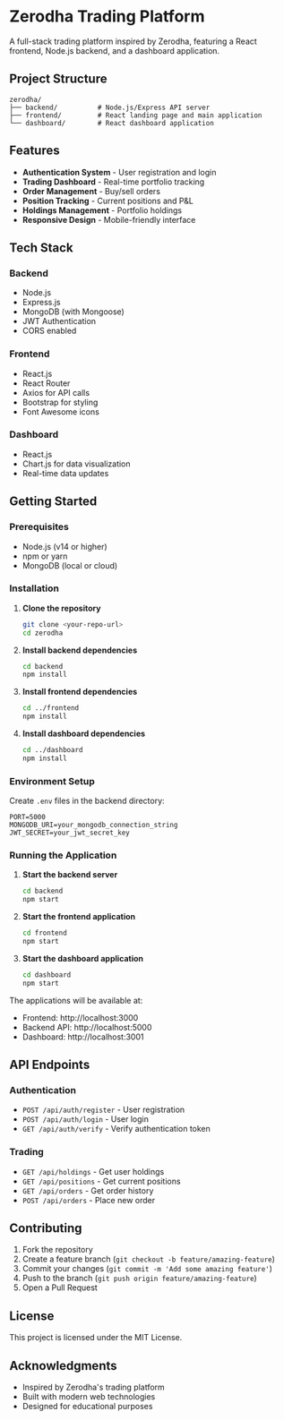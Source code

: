 # Zerodha Trading Platform

A full-stack trading platform inspired by Zerodha, featuring a React frontend, Node.js backend, and a dashboard application.

## Project Structure

```
zerodha/
├── backend/          # Node.js/Express API server
├── frontend/         # React landing page and main application
└── dashboard/        # React dashboard application
```

## Features

- **Authentication System** - User registration and login
- **Trading Dashboard** - Real-time portfolio tracking
- **Order Management** - Buy/sell orders
- **Position Tracking** - Current positions and P&L
- **Holdings Management** - Portfolio holdings
- **Responsive Design** - Mobile-friendly interface

## Tech Stack

### Backend
- Node.js
- Express.js
- MongoDB (with Mongoose)
- JWT Authentication
- CORS enabled

### Frontend
- React.js
- React Router
- Axios for API calls
- Bootstrap for styling
- Font Awesome icons

### Dashboard
- React.js
- Chart.js for data visualization
- Real-time data updates

## Getting Started

### Prerequisites
- Node.js (v14 or higher)
- npm or yarn
- MongoDB (local or cloud)

### Installation

1. **Clone the repository**
   ```bash
   git clone <your-repo-url>
   cd zerodha
   ```

2. **Install backend dependencies**
   ```bash
   cd backend
   npm install
   ```

3. **Install frontend dependencies**
   ```bash
   cd ../frontend
   npm install
   ```

4. **Install dashboard dependencies**
   ```bash
   cd ../dashboard
   npm install
   ```

### Environment Setup

Create `.env` files in the backend directory:

```env
PORT=5000
MONGODB_URI=your_mongodb_connection_string
JWT_SECRET=your_jwt_secret_key
```

### Running the Application

1. **Start the backend server**
   ```bash
   cd backend
   npm start
   ```

2. **Start the frontend application**
   ```bash
   cd frontend
   npm start
   ```

3. **Start the dashboard application**
   ```bash
   cd dashboard
   npm start
   ```

The applications will be available at:
- Frontend: http://localhost:3000
- Backend API: http://localhost:5000
- Dashboard: http://localhost:3001

## API Endpoints

### Authentication
- `POST /api/auth/register` - User registration
- `POST /api/auth/login` - User login
- `GET /api/auth/verify` - Verify authentication token

### Trading
- `GET /api/holdings` - Get user holdings
- `GET /api/positions` - Get current positions
- `GET /api/orders` - Get order history
- `POST /api/orders` - Place new order

## Contributing

1. Fork the repository
2. Create a feature branch (`git checkout -b feature/amazing-feature`)
3. Commit your changes (`git commit -m 'Add some amazing feature'`)
4. Push to the branch (`git push origin feature/amazing-feature`)
5. Open a Pull Request

## License

This project is licensed under the MIT License.

## Acknowledgments

- Inspired by Zerodha's trading platform
- Built with modern web technologies
- Designed for educational purposes
